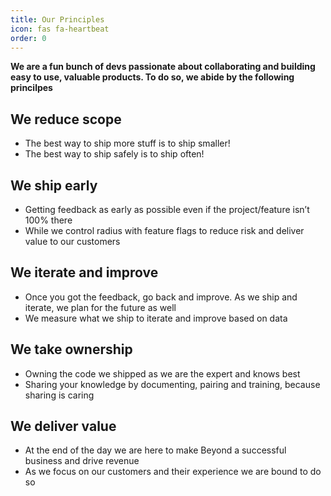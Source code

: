 ```yaml
---
title: Our Principles
icon: fas fa-heartbeat
order: 0
---
```


**We are a fun bunch of devs passionate about collaborating and building easy to use, valuable products. To do so, we abide by the following princilpes**


## We reduce scope
   - The best way to ship more stuff is to ship smaller!
   - The best way to ship safely is to ship often!

## We ship early
   - Getting feedback as early as possible even if the project/feature isn’t 100% there
   - While we control radius with feature flags to reduce risk and deliver value to our customers

## We iterate and improve
   - Once you got the feedback, go back and improve. As we ship and iterate, we plan for the future as well
   - We measure what we ship to iterate and improve based on data

## We take ownership
   - Owning the code we shipped as we are the expert and knows best
   - Sharing your knowledge by documenting, pairing and training, because sharing is caring

## We deliver value
   - At the end of the day we are here to make Beyond a successful business and drive revenue
   - As we focus on our customers and their experience we are bound to do so

